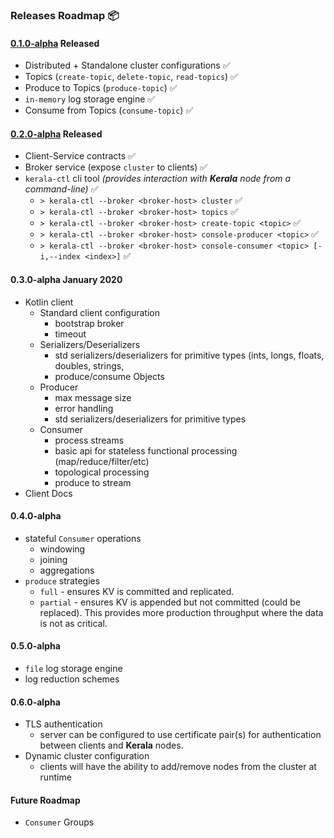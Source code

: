 ### Releases Roadmap 📦

#### [0.1.0-alpha](https://github.com/djjonno/kerala/releases/tag/0.1.0-alpha) Released

- Distributed + Standalone cluster configurations ✅
- Topics (`create-topic`, `delete-topic`, `read-topics`) ✅
- Produce to Topics (`produce-topic`) ✅
- `in-memory` log storage engine ✅
- Consume from Topics (`consume-topic`) ✅

#### [0.2.0-alpha](https://github.com/djjonno/kerala/releases/tag/0.2.0-alpha) Released

- Client-Service contracts ✅
- Broker service (expose `cluster` to clients) ✅
- `kerala-ctl` cli tool *(provides interaction with **Kerala** node from a command-line)* ✅
    - `> kerala-ctl --broker <broker-host> cluster` ✅
    - `> kerala-ctl --broker <broker-host> topics` ✅
    - `> kerala-ctl --broker <broker-host> create-topic <topic>` ✅
    - `> kerala-ctl --broker <broker-host> console-producer <topic>` ✅
    - `> kerala-ctl --broker <broker-host> console-consumer <topic> [-i,--index <index>]` ✅

#### 0.3.0-alpha January 2020

- Kotlin client
    - Standard client configuration
        - bootstrap broker
        - timeout
    - Serializers/Deserializers
        - std serializers/deserializers for primitive types (ints, longs, floats, doubles, strings, 
        - produce/consume Objects
    - Producer
        - max message size
        - error handling
        - std serializers/deserializers for primitive types
    - Consumer
        - process streams
        - basic api for stateless functional processing (map/reduce/filter/etc)
        - topological processing
        - produce to stream
- Client Docs

#### 0.4.0-alpha

- stateful `Consumer` operations
    - windowing
    - joining
    - aggregations
- `produce` strategies
    - `full` - ensures KV is committed and replicated. 
    - `partial` - ensures KV is appended but not committed (could be replaced).  This provides more production throughput where the data is not as critical.

#### 0.5.0-alpha

- `file` log storage engine
- log reduction schemes

#### 0.6.0-alpha

- TLS authentication
    - server can be configured to use certificate pair(s) for authentication between clients and **Kerala** nodes. 
- Dynamic cluster configuration
    - clients will have the ability to add/remove nodes from the cluster at runtime   

#### Future Roadmap

- `Consumer` Groups
